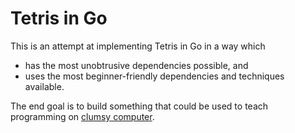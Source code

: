 # Tetris in Go

This is an attempt at implementing Tetris in Go in a way which

* has the most unobtrusive dependencies possible, and
* uses the most beginner-friendly dependencies and techniques available.

The end goal is to build something that could be used to teach programming on
[clumsy computer](https://www.youtube.com/channel/UCQTFC7uqU0p6vWzy5GSs9Ug).
